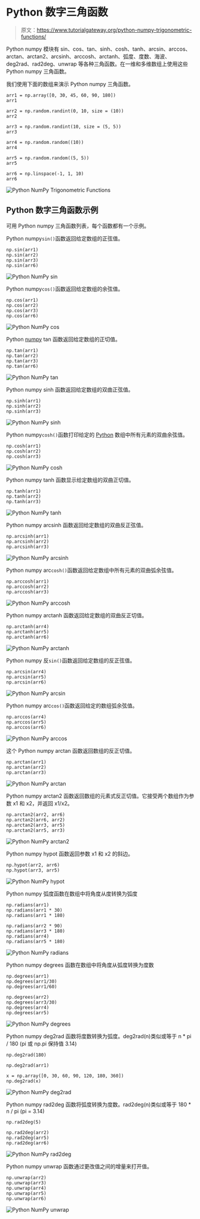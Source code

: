 # Python 数字三角函数

> 原文：<https://www.tutorialgateway.org/python-numpy-trigonometric-functions/>

Python numpy 模块有 sin、cos、tan、sinh、cosh、tanh、arcsin、arccos、arctan、arctan2、arcsinh、arccosh、arctanh、弧度、度数、海波、deg2rad、rad2deg、unwrap 等各种三角函数。在一维和多维数组上使用这些 Python numpy 三角函数。

我们使用下面的数组来演示 Python numpy 三角函数。

```
arr1 = np.array([0, 30, 45, 60, 90, 180])
arr1

arr2 = np.random.randint(0, 10, size = (10))
arr2

arr3 = np.random.randint(10, size = (5, 5))
arr3

arr4 = np.random.random((10))
arr4

arr5 = np.random.random((5, 5))
arr5

arr6 = np.linspace(-1, 1, 10)
arr6
```

![Python NumPy Trigonometric Functions](img/4d0dbdcd4289e64f097164293ed0e641.png)

## Python 数字三角函数示例

可用 Python numpy 三角函数列表，每个函数都有一个示例。

Python numpy`sin()`函数返回给定数组的正弦值。

```
np.sin(arr1)
np.sin(arr2)
np.sin(arr3)
np.sin(arr6)
```

![Python NumPy sin](img/4b5935fe1686917f984fbb3af61f8b70.png)

Python numpy`cos()`函数返回给定数组的余弦值。

```
np.cos(arr1)
np.cos(arr2)
np.cos(arr3)
np.cos(arr6)
```

![Python NumPy cos](img/4243413f478eb9ecfddfe3b2149f5cc0.png)

Python [numpy](https://www.tutorialgateway.org/python-numpy-array/) tan 函数返回给定数组的正切值。

```
np.tan(arr1)
np.tan(arr2)
np.tan(arr3)
np.tan(arr6)
```

![Python NumPy tan](img/e922ae2c243e414b539984875cd7a1ce.png)

Python numpy sinh 函数返回给定数组的双曲正弦值。

```
np.sinh(arr1)
np.sinh(arr2)
np.sinh(arr3)
```

![Python NumPy sinh](img/de783029bb8e67d6aa97e7d8a25486f9.png)

Python numpy`cosh()`函数打印给定的 [Python](https://www.tutorialgateway.org/python-tutorial/) 数组中所有元素的双曲余弦值。

```
np.cosh(arr1)
np.cosh(arr2)
np.cosh(arr3)
```

![Python NumPy cosh](img/f1dd587033c7da27dbbb1def17ad4619.png)

Python numpy tanh 函数显示给定数组的双曲正切值。

```
np.tanh(arr1)
np.tanh(arr2)
np.tanh(arr3)
```

![Python NumPy tanh](img/044a5e3d02c4ed461e3e186c5f578372.png)

Python numpy arcsinh 函数返回给定数组的双曲反正弦值。

```
np.arcsinh(arr1)
np.arcsinh(arr2)
np.arcsinh(arr3)
```

![Python NumPy arcsinh](img/667803fd94ecaea44a384081233d0666.png)

Python numpy arc`cosh()`函数返回给定数组中所有元素的双曲弧余弦值。

```
np.arccosh(arr1)
np.arccosh(arr2)
np.arccosh(arr3)
```

![Python NumPy arccosh](img/0a0d21b97bbc837bc78f554dd63d8c6b.png)

Python numpy arctanh 函数返回给定数组的双曲反正切值。

```
np.arctanh(arr4)
np.arctanh(arr5)
np.arctanh(arr6)
```

![Python NumPy arctanh](img/419bf2a7c8d8f18f11b4eadfbacb6ceb.png)

Python numpy 反`sin()`函数返回给定数组的反正弦值。

```
np.arcsin(arr4)
np.arcsin(arr5)
np.arcsin(arr6)
```

![Python NumPy arcsin](img/d33874dd68466d2a3f61c0768e90f8d0.png)

Python numpy arc`cos()`函数返回给定的数组弧余弦值。

```
np.arccos(arr4)
np.arccos(arr5)
np.arccos(arr6)
```

![Python NumPy arccos](img/723dddc49a28c6dea4a381ac19129964.png)

这个 Python numpy arctan 函数返回数组的反正切值。

```
np.arctan(arr1)
np.arctan(arr2)
np.arctan(arr3)
```

![Python NumPy arctan](img/eec959d591be2fbecb20ce745a49d86b.png)

Python numpy arctan2 函数返回数组的元素式反正切值。它接受两个数组作为参数 x1 和 x2，并返回 x1/x2。

```
np.arctan2(arr2, arr6)
np.arctan2(arr6, arr2)
np.arctan2(arr3, arr5)
np.arctan2(arr5, arr3)
```

![Python NumPy arctan2](img/47f05874a8ff384b8c1d8c35a4cf2d98.png)

Python numpy hypot 函数返回参数 x1 和 x2 的斜边。

```
np.hypot(arr2, arr6)
np.hypot(arr3, arr5)
```

![Python NumPy hypot](img/bfac28d7b13eed841a17100d023059ce.png)

Python numpy 弧度函数在数组中将角度从度转换为弧度

```
np.radians(arr1)
np.radians(arr1 * 30)
np.radians(arr1 * 180)

np.radians(arr2 * 90)
np.radians(arr3 * 180)
np.radians(arr4)
np.radians(arr5 * 180)
```

![Python NumPy radians](img/38341b5aa1a2eb0f72c3ee329b86a179.png)

Python numpy degrees 函数在数组中将角度从弧度转换为度数

```
np.degrees(arr1)
np.degrees(arr1/30)
np.degrees(arr1/60)

np.degrees(arr2)
np.degrees(arr3/30)
np.degrees(arr4)
np.degrees(arr5)
```

![Python NumPy degrees](img/3d0266ca84c0847890e2d404ced72bc6.png)

Python numpy deg2rad 函数将度数转换为弧度。deg2rad(n)类似或等于 n * pi / 180 (pi 或 np.pi 保持值 3.14)

```
np.deg2rad(180)

np.deg2rad(arr1)

x = np.array([0, 30, 60, 90, 120, 180, 360])
np.deg2rad(x)
```

![Python NumPy deg2rad](img/63625c3842920c47dff8a95d8c636109.png)

Python numpy rad2deg 函数将弧度转换为度数。rad2deg(n)类似或等于 180 * n / pi (pi = 3.14)

```
np.rad2deg(5)

np.rad2deg(arr2)
np.rad2deg(arr5)
np.rad2deg(arr6)
```

![Python NumPy rad2deg](img/003f13223f604a9c401bd4a47ef11aa3.png)

Python numpy unwrap 函数通过更改值之间的增量来打开值。

```
np.unwrap(arr2)
np.unwrap(arr3)
np.unwrap(arr4)
np.unwrap(arr5)
np.unwrap(arr6)
```

![Python NumPy unwrap](img/9a2dcc620178bed104f4bad7054b8a5b.png)